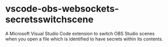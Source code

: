 # vscode-obs-websockets-secretsswitchscene
A Microsoft Visual Studio Code extension to switch OBS Studio scenes when you open a file which is identified to have secrets within its contents.
